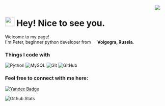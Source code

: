 <img align="right" src="https://visitor-badge.laobi.icu/badge?page_id=VelichkinPetr.VelichkinPetr">

<h1><img src="https://emojis.slackmojis.com/emojis/images/1531849430/4246/blob-sunglasses.gif?1531849430" width="30"/> Hey! Nice to see you.</h1>


<p>Welcome to my page! </br> I'm Peter, beginner python developer from <img src="https://cdn-icons-png.flaticon.com/512/4628/4628645.png" width="13"/> <b>Volgogra, Russia</b>. </p>
<h3>Things I code with</h3>

![Python](https://img.shields.io/badge/-Python-black?style=flat-square&logo=Python)
![MySQL](https://img.shields.io/badge/-MySQL-black?style=flat-square&logo=mysql)
![Git](https://img.shields.io/badge/-Git-black?style=flat-square&logo=git)
![GitHub](https://img.shields.io/badge/-GitHub-181717?style=flat-square&logo=github)

<h3>Feel free to connect with me here:</h3>

[![Yandex Badge](https://img.shields.io/badge/-pyo7578@yandex.ru-c14438?style=flat-square&logo=YandexCloud&logoColor=white&link=mailto:pyo7578@yandex.ru)](mailto:pyo7578@yandex.ru)

![Github Stats](https://github-readme-stats.vercel.app/api?username=VelichkinPetr&count_private=true&show_icons=true&include_all_commits=true)


